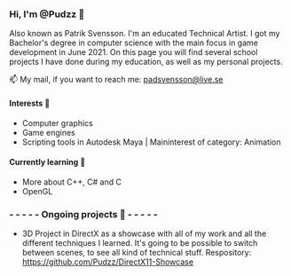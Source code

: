### Hi, I'm @Pudzz 👋 
Also known as Patrik Svensson. I'm an educated Technical Artist. I got my Bachelor's degree in computer science with the main focus in game development in June 2021. On this page you will find several school projects I have done during my education, as well as my personal projects.

📫 My mail, if you want to reach me: padsvensson@live.se

####  Interests 👀
- Computer graphics
- Game engines
- Scripting tools in Autodesk Maya | Maininterest of category: Animation

#### Currently learning 🌱 
- More about C++, C# and C
- OpenGL

 ### - - - - - Ongoing projects 🔧 - - - - -
- 3D Project in DirectX as a showcase with all of my work and all the different techniques I learned.
It's going to be possible to switch between scenes, to see all kind of technical stuff. 
Respository: https://github.com/Pudzz/DirectX11-Showcase

<!---
Pudzz/Pudzz is a ✨ special ✨ repository because its `README.md` (this file) appears on your GitHub profile.
You can click the Preview link to take a look at your changes.
--->
